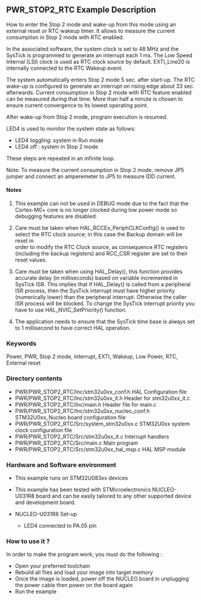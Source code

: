 ## <b>PWR_STOP2_RTC Example Description</b>

How to enter the Stop 2 mode and wake-up from this mode using an external reset 
or RTC wakeup timer.
It allows to measure the current consumption in Stop 2 mode with RTC enabled.

In the associated software, the system clock is set to 48 MHz and the SysTick is 
programmed to generate an interrupt each 1 ms.
The Low Speed Internal (LSI) clock is used as RTC clock source by default.
EXTI_Line20 is internally connected to the RTC Wakeup event.

The system automatically enters Stop 2 mode 5 sec. after start-up. The RTC wake-up 
is configured to generate an interrupt on rising edge about 33 sec. afterwards.
Current consumption in Stop 2 mode with RTC feature enabled can be measured during that time.
More than half a minute is chosen to ensure current convergence to its lowest operating point.

After wake-up from Stop 2 mode, program execution is resumed.

LED4 is used to monitor the system state as follows:

 - LED4 toggling: system in Run mode
 - LED4 off : system in Stop 2 mode

These steps are repeated in an infinite loop.

Note: To measure the current consumption in Stop 2 mode, remove JP5 jumper 
      and connect an amperemeter to JP5 to measure IDD current.

#### <b>Notes</b>

 1. This example can not be used in DEBUG mode due to the fact 
    that the Cortex-M0+ core is no longer clocked during low power mode 
    so debugging features are disabled.

 2. Care must be taken when HAL_RCCEx_PeriphCLKConfig() is used to select 
    the RTC clock source; in this case the Backup domain will be reset in  
    order to modify the RTC Clock source, as consequence RTC registers (including 
    the backup registers) and RCC_CSR register are set to their reset values.

 3. Care must be taken when using HAL_Delay(), this function provides accurate delay (in milliseconds)
    based on variable incremented in SysTick ISR. This implies that if HAL_Delay() is called from
    a peripheral ISR process, then the SysTick interrupt must have higher priority (numerically lower)
    than the peripheral interrupt. Otherwise the caller ISR process will be blocked.
    To change the SysTick interrupt priority you have to use HAL_NVIC_SetPriority() function.
      
 4. The application needs to ensure that the SysTick time base is always set to 1 millisecond
    to have correct HAL operation.

### <b>Keywords</b>

Power, PWR, Stop 2 mode, Interrupt, EXTI, Wakeup, Low Power, RTC, External reset

### <b>Directory contents</b>

  - PWR/PWR_STOP2_RTC/Inc/stm32u0xx_conf.h         HAL Configuration file
  - PWR/PWR_STOP2_RTC/Inc/stm32u0xx_it.h           Header for stm32u0xx_it.c
  - PWR/PWR_STOP2_RTC/Inc/main.h                   Header file for main.c
  - PWR/PWR_STOP2_RTC/Inc/stm32u0xx_nucleo_conf.h  STM32U0xx_Nucleo board configuration file
  - PWR/PWR_STOP2_RTC/Src/system_stm32u0xx.c       STM32U0xx system clock configuration file
  - PWR/PWR_STOP2_RTC/Src/stm32u0xx_it.c           Interrupt handlers
  - PWR/PWR_STOP2_RTC/Src/main.c                   Main program
  - PWR/PWR_STOP2_RTC/Src/stm32u0xx_hal_msp.c      HAL MSP module

### <b>Hardware and Software environment</b>

  - This example runs on STM32U083xx devices

  - This example has been tested with STMicroelectronics NUCLEO-U031R8
    board and can be easily tailored to any other supported device 
    and development board.

  - NUCLEO-U031R8 Set-up
    - LED4 connected to PA.05 pin

### <b>How to use it ?</b>

In order to make the program work, you must do the following :

 - Open your preferred toolchain
 - Rebuild all files and load your image into target memory
 - Once the image is loaded, power off the NUCLEO board in unplugging
   the power cable then power on the board again 
 - Run the example

